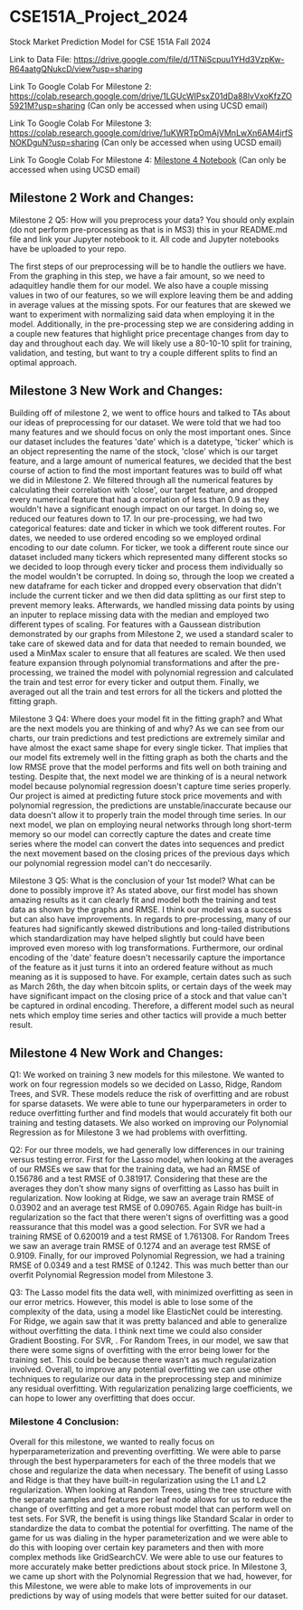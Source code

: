 # CSE151A_Project_2024
Stock Market Prediction Model for CSE 151A Fall 2024

Link to Data File: https://drive.google.com/file/d/1TNiScpuu1YHd3VzpKw-R64aatgQNukcD/view?usp=sharing

Link To Google Colab For Milestone 2: https://colab.research.google.com/drive/1LGUcWIPsxZ01dDa88lvVxoKfzZO5921M?usp=sharing
(Can only be accessed when using UCSD email)

Link To Google Colab For Milestone 3: https://colab.research.google.com/drive/1uKWRTpOmAjVMnLwXn6AM4jrfSNOKDguN?usp=sharing
(Can only be accessed when using UCSD email)

Link To Google Colab For Milestone 4: [Milestone 4 Notebook](https://colab.research.google.com/drive/1F56aFpAcOWRdvnR7HLmrDu_2kiJHBAFK?usp=sharing)
(Can only be accessed when using UCSD email)


## Milestone 2 Work and Changes:
Milestone 2 Q5: How will you preprocess your data? You should only explain (do not perform pre-processing as that is in MS3) this in your README.md file and link your Jupyter notebook to it. All code and  Jupyter notebooks have be uploaded to your repo.

The first steps of our preprocessing will be to handle the outliers we have. From the graphing in this step, we have a fair amount, so we need to adaquitley handle them for our model. We also have a couple missing values in two of our features, so we will explore leaving them be and adding in average values at the missing spots. For our features that are skewed we want to experiment with normalizing said data when employing it in the model. Additionally, in the pre-processing step we are considering adding in a couple new features that highlight price precentage changes from day to day and throughout each day. We will likely use a 80-10-10 split for training, validation, and testing, but want to try a couple different splits to find an optimal approach. 

## Milestone 3 New Work and Changes: 
Building off of milestone 2, we went to office hours and talked to TAs about our ideas of preprocessing for our dataset. We were told that we had too many features and we should focus on only the most important ones. Since our dataset includes the features 'date' which is a datetype, 'ticker' which is an object representing the name of the stock, 'close' which is our target feature, and a large amount of numerical features, we decided that the best course of action to find the most important features was to build off what we did in Milestone 2. We filtered through all the numerical features by calculating their correlation with 'close', our target feature, and dropped every numerical feature that had a correlation of less than 0.9 as they wouldn't have a significant enough impact on our target. In doing so, we reduced our features down to 17. In our pre-processing, we had two categorical features: date and ticker in which we took different routes. For dates, we needed to use ordered encoding so we employed ordinal encoding to our date column. For ticker, we took a different route since our dataset included many tickers which represented many different stocks so we decided to loop through every ticker and process them individually so the model wouldn't be corrupted. In doing so, through the loop we created a new dataframe for each ticker and dropped every observation that didn't include the current ticker and we then did data splitting as our first step to prevent memory leaks. Afterwards, we handled missing data points by using an inputer to replace missing data with the median and employed two different types of scaling. For features with a Gaussean distribution demonstrated by our graphs from Milestone 2, we used a standard scaler to take care of skewed data and for data that needed to remain bounded, we used a MinMax scaler to ensure that all features are scaled. We then used feature expansion through polynomial transformations and after the pre-processing, we trained the model with polynomial regression and calculated the train and test error for every ticker and output them. Finally, we averaged out all the train and test errors for all the tickers and plotted the fitting graph. 

Milestone 3 Q4: Where does your model fit in the fitting graph? and What are the next models you are thinking of and why?
As we can see from our charts, our train predictions and test predictions are extremely similar and have almost the exact same shape for every single ticker. That implies that our model fits extremely well in the fitting graph as both the charts and the low RMSE prove that the model performs and fits well on both training and testing. Despite that, the next model we are thinking of is a neural network model because polynomial regression doesn't capture time series properly. Our project is aimed at predicting future stock price movements and with polynomial regression, the predictions are unstable/inaccurate because our data doesn't allow it to properly train the model through time series. In our next model, we plan on employing neural networks through long short-term memory so our model can correctly capture the dates and create time series where the model can convert the dates into sequences and predict the next movement based on the closing prices of the previous days which our polynomial regression model can't do neccesarily. 

Milestone 3 Q5: What is the conclusion of your 1st model? What can be done to possibly improve it?
As stated above, our first model has shown amazing results as it can clearly fit and model both the training and test data as shown by the graphs and RMSE. I think our model was a success but can also have improvements. In regards to pre-processing, many of our features had significantly skewed distributions and long-tailed distributions which standardization may have helped slightly but could have been improved even moreso with log transformations. Furthermore, our ordinal encoding of the 'date' feature doesn't necessarily capture the importance of the feature as it just turns it into an ordered feature without as much meaning as it is supposed to have. For example, certain dates such as such as March 26th, the day when bitcoin splits, or certain days of the week may have significant impact on the closing price of a stock and that value can't be captured in ordinal encoding. Therefore, a different model such as neural nets which employ time series and other tactics will provide a much better result. 

## Milestone 4 New Work and Changes:

Q1: We worked on training 3 new models for this milestone. We wanted to work on four regression models so we decided on Lasso, Ridge, Random Trees, and SVR. These models reduce the risk of overfitting and are robust for sparse datasets. We were able to tune our hyperparameters in order to reduce overfitting further and find models that would accurately fit both our training and testing datasets. We also worked on improving our Polynomial Regression as for Milestone 3 we had problems with overfitting. 

Q2: For our three models, we had generally low differences in our training versus testing error. First for the Lasso model, when looking at the averages of our RMSEs we saw that for the training data, we had an RMSE of 0.156786 and a test RMSE of 0.381917. Considering that these are the averages they don't show many signs of overfitting as Lasso has built in regularization. Now looking at Ridge, we saw an average train RMSE of 0.03902 and an average test RMSE of 0.090765. Again Ridge has built-in regularization so the fact that there weren't signs of overfitting was a good reassurance that this model was a good selection. For SVR we had a training RMSE of 0.620019 and a test RMSE of 1.761308. For Random Trees we saw an average train RMSE of 0.1274 and an average test RMSE of 0.9109. Finally, for our improved Polynomial Regression, we had a training RMSE of 0.0349 and a test RMSE of 0.1242. This was much better than our overfit Polynomial Regression model from Milestone 3. 
 

Q3: The Lasso model fits the data well, with minimized overfitting as seen in our error metrics. However, this model is able to lose some of the complexity of the data, using a model like ElasticNet could be interesting. For Ridge, we again saw that it was pretty balanced and able to generalize without overfitting the data. I think next time we could also consider Gradient Boosting. For SVR, . For Random Trees, in our model, we saw that there were some signs of overfitting with the error being lower for the training set. This could be because there wasn't as much regularization involved. Overall, to improve any potential overfitting we can use other techniques to regularize our data in the preprocessing step and minimize any residual overfitting. With regularization penalizing large coefficients, we can hope to lower any overfitting that does occur.


### Milestone 4 Conclusion:
Overall for this milestone, we wanted to really focus on hyperparameterization and preventing overfitting. We were able to parse through the best hyperparameters for each of the three models that we chose and regularize the data when necessary. The benefit of using Lasso and Ridge is that they have built-in regularization using the L1 and L2 regularization. When looking at Random Trees, using the tree structure with the separate samples and features per leaf node allows for us to reduce the change of overfitting and get a more robust model that can perform well on test sets. For SVR, the benefit is using things like Standard Scalar in order to standardize the data to combat the potential for overfitting. The name of the game for us was dialing in the hyper parameterization and we were able to do this with looping over certain key parameters and then with more complex methods like GridSearchCV. We were able to use our features to more accurately make better predictions about stock price. In Milestone 3, we came up short with the Polynomial Regression that we had, however, for this Milestone, we were able to make lots of improvements in our predictions by way of using models that were better suited for our dataset. 

